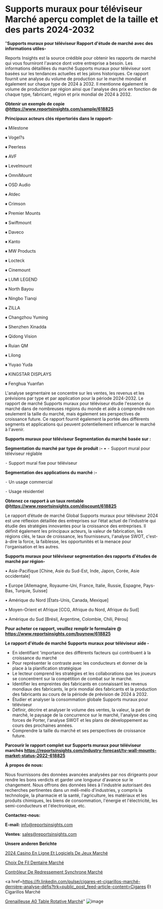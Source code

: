 # Supports muraux pour téléviseur Marché aperçu complet de la taille et des parts 2024-2032

"<strong>Supports muraux pour téléviseur Rapport d'étude de marché avec des informations utiles-</strong>

Reports Insights est la source crédible pour obtenir les rapports de marché qui vous fourniront l'avance dont votre entreprise a besoin. Les informations détaillées du marché Supports muraux pour téléviseur sont basées sur les tendances actuelles et les jalons historiques. Ce rapport fournit une analyse du volume de production sur le marché mondial et également sur chaque type de 2024 à 2032. Il mentionne également le volume de production par région ainsi que l'analyse des prix en fonction de chaque type, fabricant, région et prix mondial de 2024 à 2032.

<strong><b>Obtenir un exemple de copie @</b></strong><a href=https://www.reportsinsights.com/sample/618825><strong><b>https://www.reportsinsights.com/sample/618825</b></strong></a>

<b>Principaux acteurs clés répertoriés dans le rapport-</b>

<b> </b>♦ Milestone

♦ Vogel?s

♦ Peerless

♦ AVF

♦ Levelmount

♦ OmniMount

♦ OSD Audio

♦ Atdec

♦ Crimson

♦ Premier Mounts

♦ Swiftmount

♦ Daveco

♦ Kanto

♦ MW Products

♦ Locteck

♦ Cinemount

♦ LUMI LEGEND

♦ North Bayou

♦ Ningbo Tianqi

♦ ZILLA

♦ Changzhou Yuming

♦ Shenzhen Xinadda

♦ Qidong Vision

♦ Ruian QM

♦ Lilong

♦ Yuyao Yuda

♦ KINGSTAR DISPLAYS

♦ Fenghua Yuanfan

L'analyse segmentaire se concentre sur les ventes, les revenus et les prévisions par type et par application pour la période 2024-2032. Le rapport de marché Supports muraux pour téléviseur étudie l'essence du marché dans de nombreuses régions du monde et aide à comprendre non seulement la taille du marché, mais également ses perspectives de croissance future. Ce rapport fournit également la portée des différents segments et applications qui peuvent potentiellement influencer le marché à l'avenir.

<strong>Supports muraux pour téléviseur Segmentation du marché basée sur :</strong>

<strong>Segmentation du marché par type de produit :-</strong>
•
⁃ Support mural pour téléviseur réglable

⁃ Support mural fixe pour téléviseur

<strong>Segmentation des applications du marché :-</strong>

⁃ Un usage commercial

⁃ Usage résidentiel

<strong><b>Obtenez ce rapport à un taux rentable @</b></strong><a href=https://www.reportsinsights.com/discount/618825><strong><b>https://www.reportsinsights.com/discount/618825</b></strong></a>

Le rapport d’étude de marché Global Supports muraux pour téléviseur 2024 est une réflexion détaillée des entreprises sur l’état actuel de l’industrie qui étudie des stratégies innovantes pour la croissance des entreprises. Il définit également les principaux acteurs, la valeur de fabrication, les régions clés, le taux de croissance, les fournisseurs, l'analyse SWOT, c'est-à-dire la force, la faiblesse, les opportunités et la menace pour l'organisation et les autres.

<strong>Supports muraux pour téléviseur segmentation des rapports d'études de marché par région-</strong>

• Asie-Pacifique [Chine, Asie du Sud-Est, Inde, Japon, Corée, Asie occidentale]

• Europe [Allemagne, Royaume-Uni, France, Italie, Russie, Espagne, Pays-Bas, Turquie, Suisse]

• Amérique du Nord [États-Unis, Canada, Mexique]

• Moyen-Orient et Afrique [CCG, Afrique du Nord, Afrique du Sud]

• Amérique du Sud [Brésil, Argentine, Colombie, Chili, Pérou]

<strong>Pour acheter ce rapport, veuillez remplir le formulaire @   <a href=https://www.reportsinsights.com/buynow/618825>https://www.reportsinsights.com/buynow/618825</a></strong>

<strong>Le rapport d'étude de marché Supports muraux pour téléviseur aide -</strong>
<ul>
  <li>En identifiant 'importance des différents facteurs qui contribuent à la croissance du marché</li>
  <li>Pour représenter le contraste avec les conducteurs et donner de la place à la planification stratégique</li>
  <li>Le lecteur comprend les stratégies et les collaborations que les joueurs se concentrent sur la compétition de combat sur le marché.</li>
  <li>Identifier les empreintes des fabricants en connaissant les revenus mondiaux des fabricants, le prix mondial des fabricants et la production des fabricants au cours de la période de prévision de 2024 à 2032.</li>
  <li>Étudier et analyser la consommation globale Supports muraux pour téléviseur</li>
  <li>Définir, décrire et analyser le volume des ventes, la valeur, la part de marché, le paysage de la concurrence sur le marché, l'analyse des cinq forces de Porter, l'analyse SWOT et les plans de développement au cours des prochaines années.</li>
  <li>Comprendre la taille du marché et ses perspectives de croissance future.</li>
</ul>

<strong>Parcourir le rapport complet sur Supports muraux pour téléviseur marchés <a href=https://reportsinsights.com/industry-forecast/tv-wall-mounts-market-status-2022-618825>https://reportsinsights.com/industry-forecast/tv-wall-mounts-market-status-2022-618825</a></strong>

<strong>À propos de nous:</strong>

Nous fournissons des données avancées analysées par nos dirigeants pour rendre les bons verdicts et garder une longueur d'avance sur le changement. Nous offrons des données liées à l'industrie autorisant des recherches pertinentes dans un méli-mélo d'industries, y compris la technologie, la pharmacie et la santé, l'agriculture, les matériaux et les produits chimiques, les biens de consommation, l'énergie et l'électricité, les semi-conducteurs et l'électronique, etc.

<strong>Contactez-nous:</strong>

<strong>E-mail:</strong> <a href=mailto:info@reportsinsights.com>info@reportsinsights.com</a>

<strong>Ventes</strong>: <a href=mailto:sales@reportsinsights.com>sales@reportsinsights.com</a>

<strong>Unsere anderen Berichte</strong>

<a href=https://www.linkedin.com/pulse/2024-casino-en-ligne-et-logiciels-de-jeux-march%C3%A9-ofooc/>2024 Casino En Ligne Et Logiciels De Jeux Marché</a>

<a href=https://www.linkedin.com/pulse/choix-de-fil-dentaire-march%C3%A9-2024-part-et-kcvwc/>Choix De Fil Dentaire Marché</a>

<a href=https://www.linkedin.com/pulse/contrôleur-de-redressement-synchrone-marché-tfdqc/>Contrôleur De Redressement Synchrone Marché</a>

<a href=https://fr.linkedin.com/pulse/cigares-et-cigarillos-marché-dernière-analyse-défis?trk=public_post_feed-article-content>Cigares Et Cigarillos Marché</a>

<a href=https://www.linkedin.com/pulse/grenailleuse-%C3%A0-table-rotative-march%C3%A9domaines-ca9hf/>Grenailleuse A0 Table Rotative Marché</a>"
![image](https://github.com/daminid12/RItrends/assets/158430485/7fb14612-a936-4f2a-a017-a130c5017cbe)
